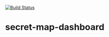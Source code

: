 [![Build Status](https://travis-ci.org/IBM/secret-map-dashboard.svg?branch=master)](https://travis-ci.org/IBM/secret-map-dashboard)

# secret-map-dashboard

